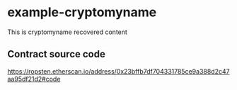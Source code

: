 # example-cryptomyname

This is cryptomyname recovered content

## Contract source code

https://ropsten.etherscan.io/address/0x23bffb7df704331785ce9a388d2c47aa95df21d2#code
